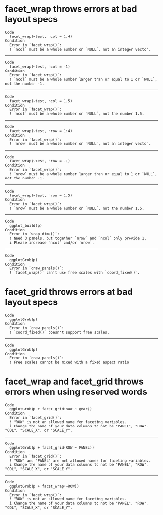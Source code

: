 # facet_wrap throws errors at bad layout specs

    Code
      facet_wrap(~test, ncol = 1:4)
    Condition
      Error in `facet_wrap()`:
      ! `ncol` must be a whole number or `NULL`, not an integer vector.

---

    Code
      facet_wrap(~test, ncol = -1)
    Condition
      Error in `facet_wrap()`:
      ! `ncol` must be a whole number larger than or equal to 1 or `NULL`, not the number -1.

---

    Code
      facet_wrap(~test, ncol = 1.5)
    Condition
      Error in `facet_wrap()`:
      ! `ncol` must be a whole number or `NULL`, not the number 1.5.

---

    Code
      facet_wrap(~test, nrow = 1:4)
    Condition
      Error in `facet_wrap()`:
      ! `nrow` must be a whole number or `NULL`, not an integer vector.

---

    Code
      facet_wrap(~test, nrow = -1)
    Condition
      Error in `facet_wrap()`:
      ! `nrow` must be a whole number larger than or equal to 1 or `NULL`, not the number -1.

---

    Code
      facet_wrap(~test, nrow = 1.5)
    Condition
      Error in `facet_wrap()`:
      ! `nrow` must be a whole number or `NULL`, not the number 1.5.

---

    Code
      ggplot_build(p)
    Condition
      Error in `wrap_dims()`:
      ! Need 3 panels, but together `nrow` and `ncol` only provide 1.
      i Please increase `ncol` and/or `nrow`.

---

    Code
      ggplotGrob(p)
    Condition
      Error in `draw_panels()`:
      ! `facet_wrap()` can't use free scales with `coord_fixed()`.

# facet_grid throws errors at bad layout specs

    Code
      ggplotGrob(p)
    Condition
      Error in `draw_panels()`:
      ! `coord_fixed()` doesn't support free scales.

---

    Code
      ggplotGrob(p)
    Condition
      Error in `draw_panels()`:
      ! Free scales cannot be mixed with a fixed aspect ratio.

# facet_wrap and facet_grid throws errors when using reserved words

    Code
      ggplotGrob(p + facet_grid(ROW ~ gear))
    Condition
      Error in `facet_grid()`:
      ! "ROW" is not an allowed name for faceting variables.
      i Change the name of your data columns to not be "PANEL", "ROW", "COL", "SCALE_X", or "SCALE_Y".

---

    Code
      ggplotGrob(p + facet_grid(ROW ~ PANEL))
    Condition
      Error in `facet_grid()`:
      ! "ROW" and "PANEL" are not allowed names for faceting variables.
      i Change the name of your data columns to not be "PANEL", "ROW", "COL", "SCALE_X", or "SCALE_Y".

---

    Code
      ggplotGrob(p + facet_wrap(~ROW))
    Condition
      Error in `facet_wrap()`:
      ! "ROW" is not an allowed name for faceting variables.
      i Change the name of your data columns to not be "PANEL", "ROW", "COL", "SCALE_X", or "SCALE_Y".


